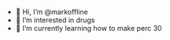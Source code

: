 - 👋 Hi, I’m @markoffline
- 👀 I’m interested in drugs
- 🌱 I’m currently learning how to make perc 30

<!---
markoffline/markoffline is a ✨ special ✨ repository because its `README.md` (this file) appears on your GitHub profile.
You can click the Preview link to take a look at your changes.
--->
